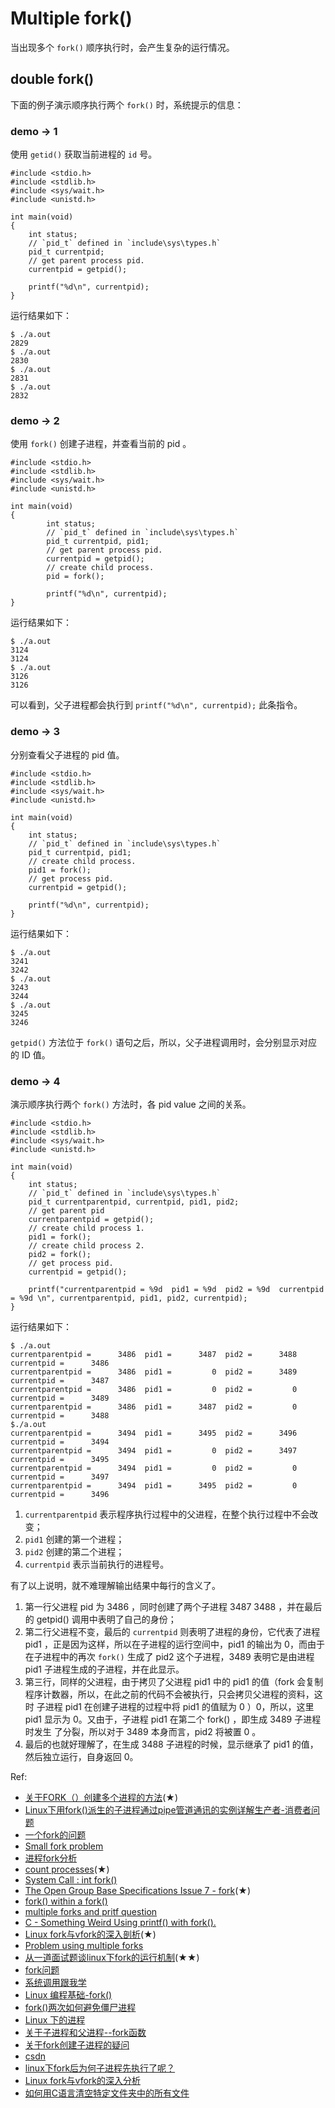 # Multiple fork() 
当出现多个 `fork()` 顺序执行时，会产生复杂的运行情况。

## double fork()
下面的例子演示顺序执行两个 `fork()` 时，系统提示的信息：

### demo -> 1
使用 `getid()` 获取当前进程的 `id` 号。

    #include <stdio.h>
    #include <stdlib.h>
    #include <sys/wait.h>
    #include <unistd.h>

    int main(void)
    {
        int status;
        // `pid_t` defined in `include\sys\types.h`
        pid_t currentpid;
        // get parent process pid.
        currentpid = getpid();

        printf("%d\n", currentpid);
    }

运行结果如下：

    $ ./a.out 
    2829
    $ ./a.out 
    2830
    $ ./a.out 
    2831
    $ ./a.out 
    2832

### demo -> 2
使用 `fork()` 创建子进程，并查看当前的 pid 。

    #include <stdio.h>
    #include <stdlib.h>
    #include <sys/wait.h>
    #include <unistd.h>

    int main(void)
    {
            int status;
            // `pid_t` defined in `include\sys\types.h`
            pid_t currentpid, pid1;
            // get parent process pid.
            currentpid = getpid();
            // create child process.
            pid = fork();

            printf("%d\n", currentpid);
    }

运行结果如下：

    $ ./a.out 
    3124
    3124
    $ ./a.out 
    3126
    3126

可以看到，父子进程都会执行到 `printf("%d\n", currentpid);` 此条指令。

### demo -> 3
分别查看父子进程的 pid 值。

	#include <stdio.h>
	#include <stdlib.h>
	#include <sys/wait.h>
	#include <unistd.h>

	int main(void)
	{
		int status;
		// `pid_t` defined in `include\sys\types.h`
		pid_t currentpid, pid1;
		// create child process.
		pid1 = fork();
		// get process pid.
		currentpid = getpid();

		printf("%d\n", currentpid);
	}

运行结果如下：

    $ ./a.out 
    3241
    3242
    $ ./a.out 
    3243
    3244
    $ ./a.out 
    3245
    3246

`getpid()` 方法位于 `fork()` 语句之后，所以，父子进程调用时，会分别显示对应的 ID 值。

### demo -> 4
演示顺序执行两个 `fork()` 方法时，各 pid value 之间的关系。

	#include <stdio.h>
	#include <stdlib.h>
	#include <sys/wait.h>
	#include <unistd.h>

	int main(void)
	{
		int status;
		// `pid_t` defined in `include\sys\types.h`
		pid_t currentparentpid, currentpid, pid1, pid2;
		// get parent pid
		currentparentpid = getpid();
		// create child process 1.
		pid1 = fork();
		// create child process 2.
		pid2 = fork();
		// get process pid.
		currentpid = getpid();

		printf("currentparentpid = %9d  pid1 = %9d  pid2 = %9d  currentpid = %9d \n", currentparentpid, pid1, pid2, currentpid);
	}

运行结果如下：

	$ ./a.out 
	currentparentpid =      3486  pid1 =      3487  pid2 =      3488  currentpid =      3486 
	currentparentpid =      3486  pid1 =         0  pid2 =      3489  currentpid =      3487 
	currentparentpid =      3486  pid1 =         0  pid2 =         0  currentpid =      3489 
	currentparentpid =      3486  pid1 =      3487  pid2 =         0  currentpid =      3488 
	$./a.out 
	currentparentpid =      3494  pid1 =      3495  pid2 =      3496  currentpid =      3494 
	currentparentpid =      3494  pid1 =         0  pid2 =      3497  currentpid =      3495 
	currentparentpid =      3494  pid1 =         0  pid2 =         0  currentpid =      3497 
	currentparentpid =      3494  pid1 =      3495  pid2 =         0  currentpid =      3496 

1. `currentparentpid` 表示程序执行过程中的父进程，在整个执行过程中不会改变；
2. `pid1` 创建的第一个进程；
3. `pid2` 创建的第二个进程；
4. `currentpid` 表示当前执行的进程号。

有了以上说明，就不难理解输出结果中每行的含义了。
1. 第一行父进程 pid 为 3486 ，同时创建了两个子进程 3487 3488 ，并在最后的 getpid() 调用中表明了自己的身份；
2. 第二行父进程不变，最后的 `currentpid` 则表明了进程的身份，它代表了进程 pid1 ，正是因为这样，所以在子进程的运行空间中，pid1 的输出为 0，而由于
在子进程中的再次 `fork()` 生成了 pid2 这个子进程，3489 表明它是由进程 pid1 子进程生成的子进程，并在此显示。
3. 第三行，同样的父进程，由于拷贝了父进程 pid1 中的 pid1 的值（fork 会复制程序计数器，所以，在此之前的代码不会被执行，只会拷贝父进程的资料，这时
子进程 pid1 在创建子进程的过程中将 pid1 的值赋为 0 ）0，所以，这里 pid1 显示为 0。又由于，子进程 pid1 在第二个 fork() ，即生成 3489 子进程时发生
了分裂，所以对于 3489 本身而言，pid2 将被置 0 。
4. 最后的也就好理解了，在生成 3488 子进程的时候，显示继承了 pid1 的值，然后独立运行，自身返回 0。


Ref:
* [关于FORK（）创建多个进程的方法](http://bbs.sunplusedu.com/space/viewspacepost.aspx?postid=2057)(★)
* [Linux下用fork()派生的子进程通过pipe管道通讯的实例详解生产者-消费者问题](http://www.haogongju.net/art/592469)
* [ 一个fork的问题](http://4develop.in/page/Linux_SpecialTopic/20111029_20_7ca11e69-3d28-4c5d-971f-076df09c668b/%E4%B8%80%E4%B8%AAfork%E7%9A%84%E9%97%AE%E9%A2%98.html)
* [Small fork problem](http://www.groupsrv.com/linux/about113428.html)
* [进程fork分析](http://blog.csdn.net/yuwenliang/article/details/5209239)
* [count processes](http://cboard.cprogramming.com/linux-programming/139567-count-processes.html)(★)
* [System Call : int fork()](http://www.cs.cityu.edu.hk/~lwang/fork)
* [The Open Group Base Specifications Issue 7 - fork](http://pubs.opengroup.org/onlinepubs/9699919799/functions/fork.html)(★)
* [fork() within a fork()](http://stackoverflow.com/questions/2401510/fork-within-a-fork)
* [multiple forks and pritf question](http://www.unix.com/programming/34250-multiple-forks-printf-question.html)
* [C - Something Weird Using printf() with fork().](http://www.linuxforums.org/forum/programming-scripting/26022-c-something-weird-using-printf-fork.html)
* [Linux fork与vfork的深入剖析](http://www.cxybl.com/html/czxt/linux/2011_0906_3071.html)(★)
* [Problem using multiple forks](http://www.daniweb.com/software-development/c/threads/161345)
* [从一道面试题谈linux下fork的运行机制](http://www.cnblogs.com/leoo2sk/archive/2011/10/10/1622212.html)(★★)
* [fork问题](http://blog.csdn.net/sdustliyang/article/details/6834339)
* [系统调用跟我学](http://www.ibm.com/developerworks/cn/linux/kernel/syscall/part1/index.html)
* [Linux 编程基础-fork()](http://www.360doc.com/content/11/0325/09/6599669_104418107.shtml)
* [fork()两次如何避免僵尸进程](http://www.360doc.com/content/09/0702/11/26398_4109679.shtml)
* [Linux 下的进程](http://www.360doc.com/content/09/0804/14/198845_4663015.shtml)
* [关于子进程和父进程--fork函数](http://www.cppblog.com/willcao/archive/2008/07/06/55490.html)
* [关于fork创建子进程的疑问](http://www.cnblogs.com/beauty/archive/2011/06/22/2086630.html)
* [csdn](http://topic.csdn.net/u/20090530/13/5759d8dd-e580-4189-9205-310c55ef0987.html)
* [linux下fork后为何子进程先执行了呢？](http://zhidao.baidu.com/question/210110600.html)
* [Linux fork与vfork的深入分析](http://www.xxlinux.com/newxxlinux/development/gui/2010-10-28/136.html)
* [如何用C语言清空特定文件夹中的所有文件](如何用C语言清空特定文件夹中的所有文件)
